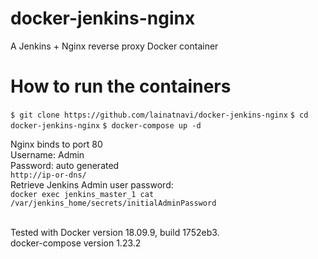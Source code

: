 # docker-jenkins-nginx
A Jenkins + Nginx reverse proxy Docker container

# How to run the containers
`$ git clone https://github.com/lainatnavi/docker-jenkins-nginx`
`$ cd docker-jenkins-nginx`
`$ docker-compose up -d`

Nginx binds to port 80<br>
Username: Admin<br>
Password: auto generated<br>
`http://ip-or-dns/`
<br>
Retrieve Jenkins Admin user password:<br>
`docker exec jenkins_master_1 cat /var/jenkins_home/secrets/initialAdminPassword`

<br>Tested with Docker version 18.09.9, build 1752eb3. <br>docker-compose version 1.23.2


